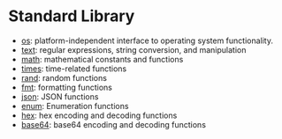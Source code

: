 # Standard Library

- [os](https://github.com/d5/tengo/blob/master/docs/stdlib-os.md): platform-independent interface to operating system functionality.
- [text](https://github.com/d5/tengo/blob/master/docs/stdlib-text.md): regular expressions, string conversion, and manipulation
- [math](https://github.com/d5/tengo/blob/master/docs/stdlib-math.md): mathematical constants and functions
- [times](https://github.com/d5/tengo/blob/master/docs/stdlib-times.md): time-related functions
- [rand](https://github.com/d5/tengo/blob/master/docs/stdlib-rand.md): random functions
- [fmt](https://github.com/d5/tengo/blob/master/docs/stdlib-fmt.md): formatting functions
- [json](https://github.com/d5/tengo/blob/master/docs/stdlib-json.md): JSON functions
- [enum](https://github.com/d5/tengo/blob/master/docs/stdlib-enum.md): Enumeration functions
- [hex](https://github.com/d5/tengo/blob/master/docs/stdlib-hex.md): hex encoding and decoding functions
- [base64](https://github.com/d5/tengo/blob/master/docs/stdlib-base64.md): base64 encoding and decoding functions